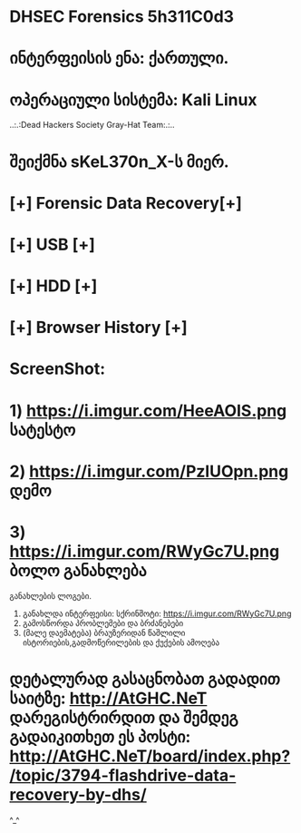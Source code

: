 #          DHSEC Forensics 5h311C0d3          
#          ინტერფეისის ენა: ქართული.        
#       ოპერაციული სისტემა: Kali Linux
..:.:Dead Hackers Society Gray-Hat Team:.:..  
#            შეიქმნა sKeL370n_X-ს მიერ.              
#         [+] Forensic Data Recovery[+]        
#          [+]         USB         [+]         
#           [+]        HDD        [+] 
#            [+] Browser History [+]
#
# ScreenShot:                                  
# 1) https://i.imgur.com/HeeAOIS.png სატესტო  
# 2) https://i.imgur.com/PzlUOpn.png დემო   
# 3) https://i.imgur.com/RWyGc7U.png ბოლო განახლება 
განახლების ლოგები.
1) განახლდა ინტერფეისი: სქრინშოტი: https://i.imgur.com/RWyGc7U.png
2) გამოსწორდა პრობლემები და ბრძანებები
3) (მალე დაემატება) ბრაუზერიდან წაშლილი ისტორიების,გადმოწერილების და ქუქების ამოღება


# დეტალურად გასაცნობათ გადადით საიტზე: http://AtGHC.NeT დარეგისტრირდით და შემდეგ გადაიკითხეთ ეს პოსტი: http://AtGHC.NeT/board/index.php?/topic/3794-flashdrive-data-recovery-by-dhs/

^_^
